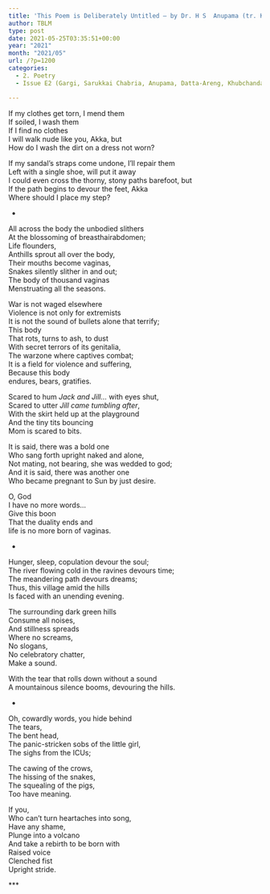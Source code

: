 ```yaml
---
title: 'This Poem is Deliberately Untitled – by Dr. H S  Anupama (tr. Kamalakar Bhat)'
author: TBLM
type: post
date: 2021-05-25T03:35:51+00:00
year: "2021"
month: "2021/05"
url: /?p=1200
categories:
  - 2. Poetry
  - Issue E2 (Gargi, Sarukkai Chabria, Anupama, Datta-Areng, Khubchandani, Karim, Krishnan, Jain, Pandit)

---
```

If my clothes get torn, I mend them  
If soiled, I wash them  
If I find no clothes  
I will walk nude like you, Akka, but  
How do I wash the dirt on a dress not worn?

If my sandal’s straps come undone, I’ll repair them  
Left with a single shoe, will put it away  
I could even cross the thorny, stony paths barefoot, but  
If the path begins to devour the feet, Akka  
Where should I place my step?

*

All across the body the unbodied slithers  
At the blossoming of breasthairabdomen;  
Life flounders,  
Anthills sprout all over the body,  
Their mouths become vaginas,  
Snakes silently slither in and out;  
The body of thousand vaginas  
Menstruating all the seasons.

War is not waged elsewhere  
Violence is not only for extremists  
It is not the sound of bullets alone that terrify;  
This body  
That rots, turns to ash, to dust  
With secret terrors of its genitalia,  
The warzone where captives combat;  
It is a field for violence and suffering,  
Because this body  
endures, bears, gratifies.

Scared to hum _Jack and Jill…_ with eyes shut,  
Scared to utter _Jill came tumbling after_,  
With the skirt held up at the playground  
And the tiny tits bouncing  
Mom is scared to bits.

It is said, there was a bold one  
Who sang forth upright naked and alone,  
Not mating, not bearing, she was wedded to god;  
And it is said, there was another one  
Who became pregnant to Sun by just desire.

O, God  
I have no more words…  
Give this boon  
That the duality ends and  
life is no more born of vaginas.

*

Hunger, sleep, copulation devour the soul;  
The river flowing cold in the ravines devours time;  
The meandering path devours dreams;  
Thus, this village amid the hills  
Is faced with an unending evening.

The surrounding dark green hills  
Consume all noises,  
And stillness spreads  
Where no screams,  
No slogans,  
No celebratory chatter,  
Make a sound.

With the tear that rolls down without a sound  
A mountainous silence booms, devouring the hills.

*

Oh, cowardly words, you hide behind  
The tears,  
The bent head,  
The panic-stricken sobs of the little girl,  
The sighs from the ICUs;

The cawing of the crows,  
The hissing of the snakes,  
The squealing of the pigs,  
Too have meaning.

If you,  
Who can’t turn heartaches into song,  
Have any shame,  
Plunge into a volcano  
And take a rebirth to be born with  
Raised voice  
Clenched fist  
Upright stride.

\***